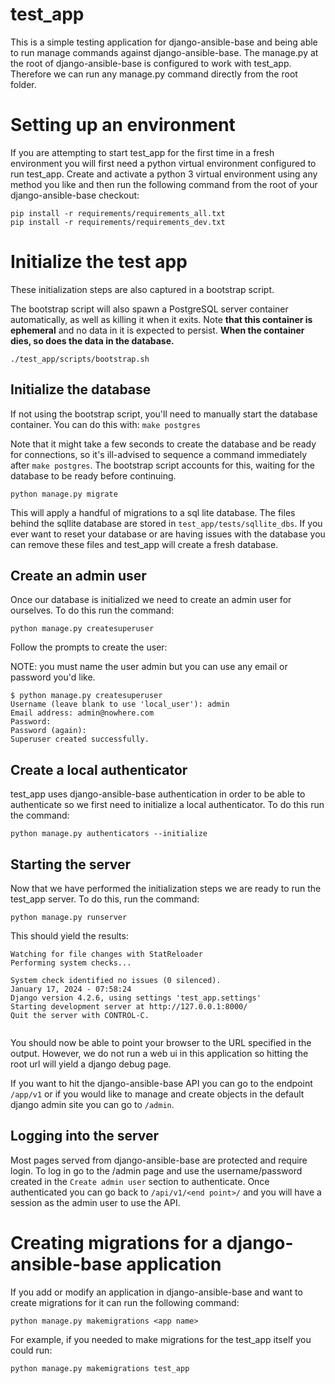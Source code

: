 # test_app

This is a simple testing application for django-ansible-base and being able to run manage commands against django-ansible-base.
The manage.py at the root of django-ansible-base is configured to work with test_app.
Therefore we can run any manage.py command directly from the root folder.


# Setting up an environment

If you are attempting to start test_app for the first time in a fresh environment you will first need a python virtual environment configured to run test_app. Create and activate a python 3 virtual environment using any method you like and then run the following command from the root of your django-ansible-base checkout:

```
pip install -r requirements/requirements_all.txt
pip install -r requirements/requirements_dev.txt
```

# Initialize the test app

These initialization steps are also captured in a bootstrap script.

The bootstrap script will also spawn a PostgreSQL server container automatically, as well as killing it when it exits.
Note **that this container is ephemeral** and no data in it is expected to persist.
**When the container dies, so does the data in the database.**

```
./test_app/scripts/bootstrap.sh
```

## Initialize the database

If not using the bootstrap script, you'll need to manually start the database container.
You can do this with: `make postgres`

Note that it might take a few seconds to create the database and be ready for connections, so it's ill-advised to sequence a command immediately after `make postgres`. The bootstrap script accounts for this, waiting for the database to be ready before continuing.

```
python manage.py migrate
```

This will apply a handful of migrations to a sql lite database. The files behind the sqllite database are stored in `test_app/tests/sqllite_dbs`. If you ever want to reset your database or are having issues with the database you can remove these files and test_app will create a fresh database.

## Create an admin user

Once our database is initialized we need to create an admin user for ourselves. To do this run the command:

```
python manage.py createsuperuser
```

Follow the prompts to create the user:

NOTE: you must name the user admin but you can use any email or password you'd like.

```
$ python manage.py createsuperuser
Username (leave blank to use 'local_user'): admin
Email address: admin@nowhere.com
Password:
Password (again):
Superuser created successfully.
```


## Create a local authenticator

test_app uses django-ansible-base authentication in order to be able to authenticate so we first need to initialize a local authenticator. To do this run the command:

```
python manage.py authenticators --initialize
```

## Starting the server

Now that we have performed the initialization steps we are ready to run the test_app server. To do this, run the command:

```
python manage.py runserver
```

This should yield the results:
```
Watching for file changes with StatReloader
Performing system checks...

System check identified no issues (0 silenced).
January 17, 2024 - 07:58:24
Django version 4.2.6, using settings 'test_app.settings'
Starting development server at http://127.0.0.1:8000/
Quit the server with CONTROL-C.


```


You should now be able to point your browser to the URL specified in the output. However, we do not run a web ui in this application so hitting the root url will yield a django debug page.

If you want to hit the django-ansible-base API you can go to the endpoint `/app/v1` or if you would like to manage and create objects in the default django admin site you can go to `/admin`.

## Logging into the server

Most pages served from django-ansible-base are protected and require login. To log in go to the /admin page and use the username/password created in the `Create admin user` section to authenticate. Once authenticated you can go back to `/api/v1/<end point>/` and you will have a session as the admin user to use the API.


# Creating migrations for a django-ansible-base application

If you add or modify an application in django-ansible-base and want to create migrations for it can run the following command:

```
python manage.py makemigrations <app name>
```

For example, if you needed to make migrations for the test_app itself you could run:

```
python manage.py makemigrations test_app
```
